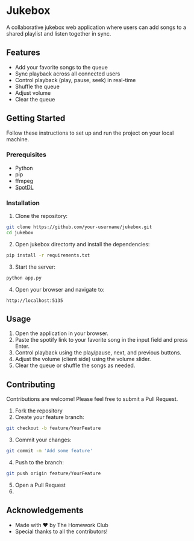 # Jukebox

A collaborative jukebox web application where users can add songs to a shared playlist and listen together in sync.

## Features

- Add your favorite songs to the queue
- Sync playback across all connected users
- Control playback (play, pause, seek) in real-time
- Shuffle the queue
- Adjust volume
- Clear the queue

## Getting Started

Follow these instructions to set up and run the project on your local machine.

### Prerequisites

- Python
- pip
- ffmpeg
- [SpotDL](https://github.com/spotDL/spotify-downloader)

### Installation

1. Clone the repository:

```bash
git clone https://github.com/your-username/jukebox.git
cd jukebox
```

2. Open jukebox directorty and install the dependencies:

```bash
pip install -r requirements.txt
```

3. Start the server:

```bash
python app.py
```

4. Open your browser and navigate to:

```
http://localhost:5135
```

## Usage

1. Open the application in your browser.
2. Paste the spotify link to your favorite song in the input field and press Enter.
3. Control playback using the play/pause, next, and previous buttons.
4. Adjust the volume (client side) using the volume slider.
5. Clear the queue or shuffle the songs as needed.


## Contributing

Contributions are welcome! Please feel free to submit a Pull Request.

1. Fork the repository
2. Create your feature branch:

```bash
git checkout -b feature/YourFeature
```

3. Commit your changes:

```bash
git commit -m 'Add some feature'
```

4. Push to the branch:

```bash
git push origin feature/YourFeature
```

5. Open a Pull Request
6. 

## Acknowledgements

- Made with ❤️ by The Homework Club
- Special thanks to all the contributors!
